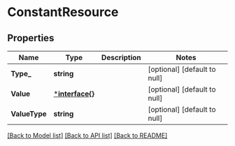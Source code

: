 # ConstantResource

## Properties
Name | Type | Description | Notes
------------ | ------------- | ------------- | -------------
**Type_** | **string** |  | [optional] [default to null]
**Value** | [***interface{}**](interface{}.md) |  | [optional] [default to null]
**ValueType** | **string** |  | [optional] [default to null]

[[Back to Model list]](../README.md#documentation-for-models) [[Back to API list]](../README.md#documentation-for-api-endpoints) [[Back to README]](../README.md)


